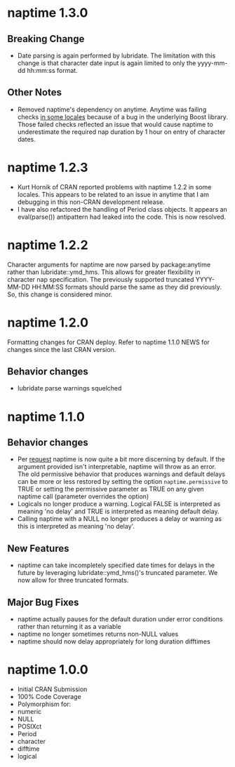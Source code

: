 # naptime 1.3.0

## Breaking Change
* Date parsing is again performed by lubridate.  The limitation with this change is that character date input is again limited to only the yyyy-mm-dd hh:mm:ss format.

## Other Notes
* Removed naptime's dependency on anytime.  Anytime was failing checks [in some locales](https://github.com/eddelbuettel/anytime/issues/51) because of a bug in the underlying Boost library.  Those failed checks reflected an issue that would cause naptime to underestimate the required nap duration by 1 hour on entry of character dates.  

# naptime 1.2.3

* Kurt Hornik of CRAN reported problems with naptime 1.2.2 in some locales. This appears to be related to an issue in anytime that I am debugging in this non-CRAN development release.  
* I have also refactored the handling of Period class objects.  It appears an eval(parse()) antipattern had leaked into the code.  This is now resolved.

# naptime 1.2.2

Character arguments for naptime are now parsed by package:anytime rather than lubridate::ymd_hms.  This allows for greater flexibility in character nap specification.  The previously supported truncated YYYY-MM-DD HH:MM:SS formats should parse the same as they did previously.  So, this change is considered minor.

# naptime 1.2.0

Formatting changes for CRAN deploy. Refer to naptime 1.1.0 NEWS for changes since the last CRAN version.

## Behavior changes

* lubridate parse warnings squelched

# naptime 1.1.0

## Behavior changes

* Per [request](https://github.com/drknexus/naptime/issues/6) naptime is now quite a bit more discerning by default.  If the argument provided isn't interpretable, naptime will throw as an error.  The old permissive behavior that produces warnings and default delays can be more or less restored by setting the option `naptime.permissive` to TRUE or setting the permissive parameter as TRUE on any given naptime call (parameter overrides the option)
* Logicals no longer produce a warning.  Logical FALSE is interpreted as meaning 'no delay' and TRUE is interpreted as meaning default delay.
* Calling naptime with a NULL no longer produces a delay or warning as this is interpreted as meaning 'no delay'.

## New Features

* naptime can take incompletely specified date times for delays in the future by leveraging lubridate::ymd_hms()'s truncated parameter.  We now allow for three truncated formats.

## Major Bug Fixes

* naptime actually pauses for the default duration under error conditions rather than returning it as a variable
* naptime no longer sometimes returns non-NULL values
* naptime should now delay appropriately for long duration difftimes

# naptime 1.0.0

* Initial CRAN Submission
* 100% Code Coverage
* Polymorphism for:
 * numeric
 * NULL
 * POSIXct
 * Period
 * character
 * difftime
 * logical
 
